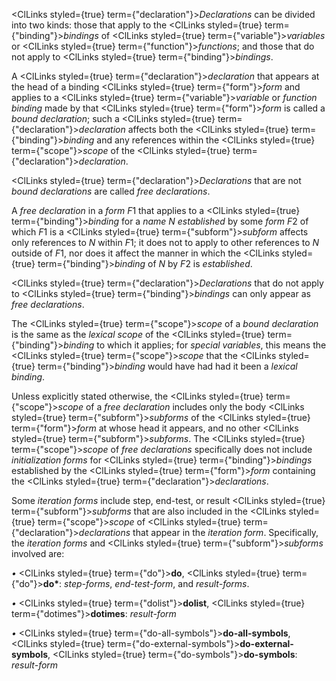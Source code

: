  



<ClLinks styled={true} term={"declaration"}><i>Declarations</i></ClLinks> can be divided into two kinds: those that apply to the <ClLinks styled={true} term={"binding"}><i>bindings</i></ClLinks> of <ClLinks styled={true} term={"variable"}><i>variables</i></ClLinks> or <ClLinks styled={true} term={"function"}><i>functions</i></ClLinks>; and those that do not apply to <ClLinks styled={true} term={"binding"}><i>bindings</i></ClLinks>. 



A <ClLinks styled={true} term={"declaration"}><i>declaration</i></ClLinks> that appears at the head of a binding <ClLinks styled={true} term={"form"}><i>form</i></ClLinks> and applies to a <ClLinks styled={true} term={"variable"}><i>variable</i></ClLinks> or *function binding* made by that <ClLinks styled={true} term={"form"}><i>form</i></ClLinks> is called a *bound declaration*; such a <ClLinks styled={true} term={"declaration"}><i>declaration</i></ClLinks> affects both the <ClLinks styled={true} term={"binding"}><i>binding</i></ClLinks> and any references within the <ClLinks styled={true} term={"scope"}><i>scope</i></ClLinks> of the <ClLinks styled={true} term={"declaration"}><i>declaration</i></ClLinks>. 



<ClLinks styled={true} term={"declaration"}><i>Declarations</i></ClLinks> that are not *bound declarations* are called *free declarations*. 



A *free declaration* in a *form F*1 that applies to a <ClLinks styled={true} term={"binding"}><i>binding</i></ClLinks> for a *name N established* by some *form F*2 of which *F*1 is a <ClLinks styled={true} term={"subform"}><i>subform</i></ClLinks> affects only references to *N* within *F*1; it does not to apply to other references to *N* outside of *F*1, nor does it affect the manner in which the <ClLinks styled={true} term={"binding"}><i>binding</i></ClLinks> of *N* by *F*2 is *established*. 



<ClLinks styled={true} term={"declaration"}><i>Declarations</i></ClLinks> that do not apply to <ClLinks styled={true} term={"binding"}><i>bindings</i></ClLinks> can only appear as *free declarations*. 



The <ClLinks styled={true} term={"scope"}><i>scope</i></ClLinks> of a *bound declaration* is the same as the *lexical scope* of the <ClLinks styled={true} term={"binding"}><i>binding</i></ClLinks> to which it applies; for *special variables*, this means the <ClLinks styled={true} term={"scope"}><i>scope</i></ClLinks> that the <ClLinks styled={true} term={"binding"}><i>binding</i></ClLinks> would have had had it been a *lexical binding*. 



Unless explicitly stated otherwise, the <ClLinks styled={true} term={"scope"}><i>scope</i></ClLinks> of a *free declaration* includes only the body <ClLinks styled={true} term={"subform"}><i>subforms</i></ClLinks> of the <ClLinks styled={true} term={"form"}><i>form</i></ClLinks> at whose head it appears, and no other <ClLinks styled={true} term={"subform"}><i>subforms</i></ClLinks>. The <ClLinks styled={true} term={"scope"}><i>scope</i></ClLinks> of *free declarations* specifically does not include *initialization forms* for <ClLinks styled={true} term={"binding"}><i>bindings</i></ClLinks> established by the <ClLinks styled={true} term={"form"}><i>form</i></ClLinks> containing the <ClLinks styled={true} term={"declaration"}><i>declarations</i></ClLinks>. 



Some *iteration forms* include step, end-test, or result <ClLinks styled={true} term={"subform"}><i>subforms</i></ClLinks> that are also included in the <ClLinks styled={true} term={"scope"}><i>scope</i></ClLinks> of <ClLinks styled={true} term={"declaration"}><i>declarations</i></ClLinks> that appear in the *iteration form*. Specifically, the *iteration forms* and <ClLinks styled={true} term={"subform"}><i>subforms</i></ClLinks> involved are: 



*•* <ClLinks styled={true} term={"do"}><b>do</b></ClLinks>, <ClLinks styled={true} term={"do"}><b>do\*</b></ClLinks>: *step-forms*, *end-test-form*, and *result-forms*. 



*•* <ClLinks styled={true} term={"dolist"}><b>dolist</b></ClLinks>, <ClLinks styled={true} term={"dotimes"}><b>dotimes</b></ClLinks>: *result-form* 



*•* <ClLinks styled={true} term={"do-all-symbols"}><b>do-all-symbols</b></ClLinks>, <ClLinks styled={true} term={"do-external-symbols"}><b>do-external-symbols</b></ClLinks>, <ClLinks styled={true} term={"do-symbols"}><b>do-symbols</b></ClLinks>: *result-form*  







